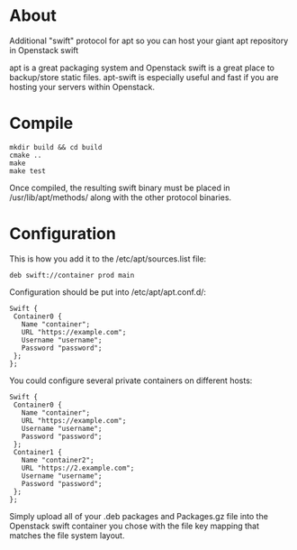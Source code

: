 About
=======

Additional "swift" protocol for apt so you can host your giant apt repository in Openstack swift

apt is a great packaging system and Openstack swift is a great place to backup/store static files.  apt-swift is especially useful and fast if you are hosting your servers within Openstack.

Compile
=======


	mkdir build && cd build
	cmake ..
	make
	make test


Once compiled, the resulting swift binary must be placed in /usr/lib/apt/methods/ along with the other protocol binaries.

Configuration
=======

This is how you add it to the /etc/apt/sources.list file:

	deb swift://container prod main

Configuration should be put into /etc/apt/apt.conf.d/:

	Swift {
	 Container0 {
	   Name "container";
	   URL "https://example.com";
	   Username "username";
	   Password "password";
	 };
	};

You could configure several private containers on different hosts:

	Swift {
	 Container0 {
	   Name "container";
	   URL "https://example.com";
	   Username "username";
	   Password "password";
	 };
	 Container1 {
	   Name "container2";
	   URL "https://2.example.com";
	   Username "username";
	   Password "password";
	 }; 
	};


Simply upload all of your .deb packages and Packages.gz file into the Openstack swift container you chose with the file key mapping that matches the file system layout.